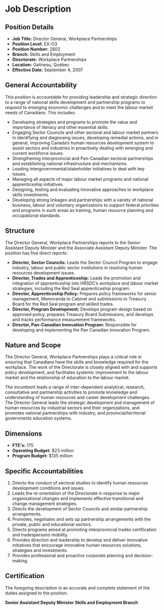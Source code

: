 # Job Description

## Position Details

*   **Job Title:** Director General, Workplace Partnerships
*   **Position Level:** EX-O3
*   **Position Number:** 2802
*   **Branch:** Skills and Employment
*   **Directorate:** Workplace Partnerships
*   **Location:** Gatineau, Quebec
*   **Effective Date:** September 4, 2007

## General Accountability

This position is accountable for providing leadership and strategic direction to a range of national skills development and partnership programs to respond to emerging economic challenges and to meet the labour market needs of Canadians. This includes:

*   Developing strategies and programs to promote the value and importance of literacy and other essential skills.
*   Engaging Sector Councils and other sectoral and labour market partners in identifying and diagnosing issues, developing remedial actions, and in general, improving Canada’s human resources development system to assist sectors and industries in proactively dealing with emerging and current workforce issues.
*   Strengthening interprovincial and Pan-Canadian sectoral partnerships and establishing national infrastructure and mechanisms.
*   Leading intergovernmental/stakeholder initiatives to deal with key issues.
*   Managing all aspects of major labour market programs and national apprenticeship initiatives.
*   Designing, testing and evaluating innovative approaches to workplace skills investments.
*   Developing strong linkages and partnerships with a variety of national business, labour and voluntary organizations to support federal priorities and programs in such areas as training, human resource planning and occupational standards.

## Structure

The Director General, Workplace Partnerships reports to the Senior Assistant Deputy Minister and the Associate Assistant Deputy Minister. The position has five direct reports:

*   **Director, Sector Councils:** Leads the Sector Council Program to engage industry, labour and public sector institutions in resolving human resources development issues.
*   **Director, Trades and Apprenticeship:** Leads the promotion and integration of apprenticeship into HRSDC’s workplace and labour market strategies, including the Red Seal apprenticeship program.
*   **Director, Apprenticeship Policy:** Prepares policy frameworks for senior management, Memoranda to Cabinet and submissions to Treasury Board for the Red Seal program and skilled trades.
*   **Director, Program Development:** Develops program design based on approved policy, prepares Treasury Board Submissions, and develops and tracks performance measurement frameworks.
*   **Director, Pan-Canadian Innovation Program:** Responsible for developing and implementing the Pan Canadian Innovation Program.

## Nature and Scope

The Director General, Workplace Partnerships plays a critical role in ensuring that Canadians have the skills and knowledge required for the workplace. The work of the Directorate is closely aligned with and supports policy development, and facilitates systemic improvement to the labour market and the relationship of education to the labour market.

The incumbent leads a range of inter-dependent analytical, research, consultative and partnership activities to promote knowledge and understanding of human resources and career development challenges. The Director General leads the strategic development and management of human resources by industrial sectors and their organizations, and promotes national partnerships with industry, and provincial/territorial governments education systems.

## Dimensions

*   **FTE's:** 175
*   **Operating Budget:** $23 million
*   **Program Budget:** $135 million

## Specific Accountabilities

1.  Directs the conduct of sectoral studies to identify human resources development conditions and issues.
2.  Leads the re-orientation of the Directorate in response to major organizational changes and implements effective transitional and change management strategies.
3.  Directs the development of Sector Councils and similar partnership arrangements.
4.  Promotes, negotiates and sets up partnership arrangements with the private, public and educational sectors.
5.  Directs programs aimed at promoting interprovincial trades certification and tradespersons mobility.
6.  Provides direction and leadership to develop and deliver innovative initiatives that encourage innovative human resources solutions, strategies and investments.
7.  Provides professional and proactive corporate planning and decision-making.

## Certification

The foregoing description is an accurate and complete statement of the duties assigned to the position.

**Senior Assistant Deputy Minister**
**Skills and Employment Branch**
